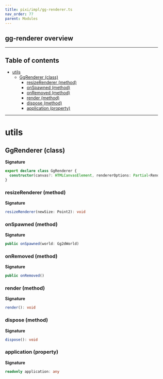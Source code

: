 ```yaml
---
title: pixi/impl/gg-renderer.ts
nav_order: 77
parent: Modules
---
```


## gg-renderer overview

---

<h2 class="text-delta">Table of contents</h2>

- [utils](#utils)
  - [GgRenderer (class)](#ggrenderer-class)
    - [resizeRenderer (method)](#resizerenderer-method)
    - [onSpawned (method)](#onspawned-method)
    - [onRemoved (method)](#onremoved-method)
    - [render (method)](#render-method)
    - [dispose (method)](#dispose-method)
    - [application (property)](#application-property)

---

# utils

## GgRenderer (class)

**Signature**

```ts
export declare class GgRenderer {
  constructor(canvas?: HTMLCanvasElement, rendererOptions: Partial<RendererOptions> = {})
}
```

### resizeRenderer (method)

**Signature**

```ts
resizeRenderer(newSize: Point2): void
```

### onSpawned (method)

**Signature**

```ts
public onSpawned(world: Gg2dWorld)
```

### onRemoved (method)

**Signature**

```ts
public onRemoved()
```

### render (method)

**Signature**

```ts
render(): void
```

### dispose (method)

**Signature**

```ts
dispose(): void
```

### application (property)

**Signature**

```ts
readonly application: any
```
